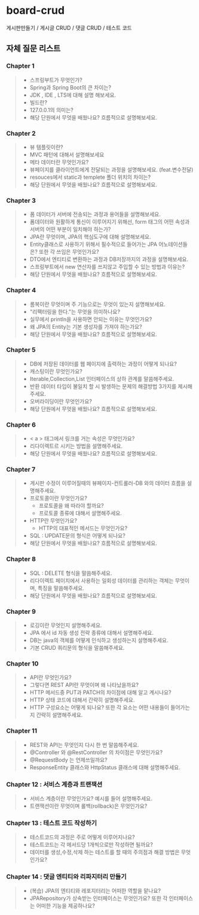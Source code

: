 # board-crud
게시판만들기 / 게시글 CRUD / 댓글 CRUD / 테스트 코드

## 자체 질문 리스트

### Chapter 1
> - 스프링부트가 무엇인가?
> - Spring과 Spring Boot의 큰 차이는?
> - JDK , IDE , LTS에 대해 설명 해보세요.
> - 빌드란?
> - 127.0.0.1의 의미는?
> - 해당 단원에서 무엇을 배웠나요? 흐름적으로 설명해보세요.

### Chapter 2
> - 뷰 템플릿이란?
> - MVC 패턴에 대해서 설명해보세요
> - 메타 데이터란 무엇인가요?
> - 뷰페이지를 클라이언트에게 전달되는 과정을 설명해보세요. (feat.변수전달)
> - resouces에서 static과 templete 폴더 위치의 차이는?
> - 해당 단원에서 무엇을 배웠나요? 흐름적으로 설명해보세요.

### Chapter 3
> - 폼 데이터가 서버에 전송되는 과정과 용어들을 설명해보세요.
> - 폼데이터와 원활하게 통신이 이루어지기 위해선, form 태그의 어떤 속성과 서버의 어떤 부분이 일치해야 하는가?
> - JPA란 무엇이며, JPA의 핵심도구에 대해 설명해보세요.
> - Entity클래스로 사용하기 위해서 필수적으로 들어가는 JPA 어노테이션들은? 또한 각 쓰임은 무엇인가요?
> - DTO에서 엔티티로 변환하는 과정과 DB저장까지의 과정을 설명해보세요.
> - 스프링부트에서 new 연산자를 쓰지않고 주입할 수 있는 방법과 이유는?
> - 해당 단원에서 무엇을 배웠나요? 흐름적으로 설명해보세요.

### Chapter 4
> - 롬복이란 무엇이며 주 기능으로는 무엇이 있는지 설명해보세요.
> - "리팩터링을 한다."는 무엇을 의미하나요?
> - 실무에서 println을 사용하면 안되는 이유는 무엇인가요?
> - 왜 JPA의 Entity는 기본 생성자를 가져야 하는가요?
> - 해당 단원에서 무엇을 배웠나요? 흐름적으로 설명해보세요.

### Chapter 5
> - DB에 저장된 데이터를 웹 페이지에 출력하는 과정이 어떻게 되나요?
> - 캐스팅이란 무엇인가요?
> - Iterable,Collection,List 인터페이스의 상하 관계를 말씀해주세요. 
> - 반환 데이터 타입이 불일치 할 시 발생하는 문제의 해결방법 3가지를 제시해주세요.
> - 오버라이딩이란 무엇인가요?
> - 해당 단원에서 무엇을 배웠나요? 흐름적으로 설명해보세요.

### Chapter 6
> - < a > 태그에서 링크를 거는 속성은 무엇인가요?
> - 리다이렉트르 시키는 방법을 설명해주세요.
> - 해당 단원에서 무엇을 배웠나요? 흐름적으로 설명해보세요.

### Chapter 7
> - 게시판 수정이 이루어질때의 뷰페이지-컨트롤러-DB 와의 데이터 흐름을 설명해주세요.
> - 프로토콜이란 무엇인가요?
>   - 프로토콜을 왜 따라야 할까요?
>   - 프로토콜 종류에 대해서 설명해주세요.
> - HTTP란 무엇인가요?
>   - HTTP의 대표적인 메서드는 무엇인가요?
> - SQL : UPDATE문의 형식은 어떻게 되나요?
> - 해당 단원에서 무엇을 배웠나요? 흐름적으로 설명해보세요.

### Chapter 8
> - SQL : DELETE 형식을 말씀해주세요.
> - 리다이렉트 페이지에서 사용하는 일회성 데이터를 관리하는 객체는 무엇이며, 특징을 말씀해주세요.
> - 해당 단원에서 무엇을 배웠나요? 흐름적으로 설명해보세요.

### Chapter 9
> - 로깅이란 무엇인지 설명해주세요.
> - JPA 에서 id 자동 생성 전략 종류에 대해서 설명해주세요.
> - DB는 java의 객체를 어떻게 인식하고 생성하는지 설명해주세요.
> - 기본 CRUD 쿼리문의 형식을 말씀해주세요.

### Chapter 10
> - API란 무엇인가요?
> - 그렇다면 REST API란 무엇이며 왜 나타났을까요?
> - HTTP 메서드중 PUT과 PATCH의 차이점에 대해 알고 계시나요?
> - HTTP 상태 코드에 대해서 간략히 설명해주세요.
> - HTTP 구성요소는 어떻게 되나요? 또한 각 요소는 어떤 내용들이 들어가는지 간략히 설명해주세요.

### Chapter 11
> - REST와 API는 무엇인지 다시 한 번 말씀해주세요.
> - @Controller 와 @RestController 의 차이점은 무엇인가요?
> - @RequestBody 는 언제쓰일까요?
> - ResponseEntity 클래스와 HttpStatus 클래스에 대해 설명해주세요.

### Chapter 12 : 서비스 계층과 트랜잭션
> - 서비스 계층이란 무엇인가요? 예시를 들어 설명해주세요.
> - 트랜잭션이란 무엇이며 롤백(rollback)은 무엇인가요?

### Chapter 13 : 테스트 코드 작성하기
> - 테스트코드의 과정은 주로 어떻게 이루어지나요?
> - 테스트코드는 각 메서드당 1개씩으로만 작성하면 될까요?
> - 데이터를 생성,수정,삭제 하는 테스트를 할 때의 주의점과 해결 방법은 무엇인가요?

### Chapter 14 : 댓글 엔티티와 리파지터리 만들기
> - (복습) JPA의 엔티티와 레포지터리는 어떠한 역할을 맡나요?
> - JPARepository가 상속받는 인터페이스는 무엇인가요? 또한 각 인터페이스는 어떠한 기능을 제공하나요?